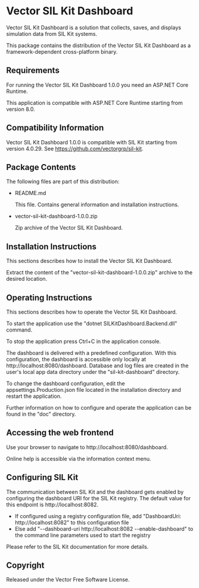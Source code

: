 # Vector SIL Kit Dashboard

Vector SIL Kit Dashboard is a solution that collects, saves, and displays simulation data from SIL Kit systems. 

This package contains the distribution of the Vector SIL Kit Dashboard as a framework-dependent cross-platform binary.


## Requirements

For running the Vector SIL Kit Dashboard 1.0.0 you need an ASP.NET Core Runtime.

This application is compatible with ASP.NET Core Runtime starting from version 8.0.


## Compatibility Information

Vector SIL Kit Dashboard 1.0.0 is compatible with SIL Kit starting from version 4.0.29. See https://github.com/vectorgrp/sil-kit.


## Package Contents

The following files are part of this distribution:

* README.md

  This file. Contains general information and installation instructions.

* vector-sil-kit-dashboard-1.0.0.zip

  Zip archive of the Vector SIL Kit Dashboard.


## Installation Instructions

This sections describes how to install the Vector SIL Kit Dashboard.

Extract the content of the "vector-sil-kit-dashboard-1.0.0.zip" archive to the desired location.


## Operating Instructions

This sections describes how to operate the Vector SIL Kit Dashboard.

To start the application use the "dotnet SILKitDashboard.Backend.dll" command.

To stop the application press Ctrl+C in the application console.

The dashboard is delivered with a predefined configuration.
With this configuration, the dashboard is accessible only locally at http://localhost:8080/dashboard.
Database and log files are created in the user's local app data directory under the "sil-kit-dashboard" directory.

To change the dashboard configuration, edit the appsettings.Production.json file located in the installation directory and restart the application.

Further information on how to configure and operate the application can be found in the "doc" directory.


## Accessing the web frontend

Use your browser to navigate to http://localhost:8080/dashboard.

Online help is accessible via the information context menu.


## Configuring SIL Kit

The communication between SIL Kit and the dashboard gets enabled by configuring the dashboard URI for the SIL Kit registry.
The default value for this endpoint is http://localhost:8082.

- If configured using a registry configuration file, add "DashboardUri: http://localhost:8082" to this configuration file
- Else add "--dashboard-uri http://localhost:8082 --enable-dashboard" to the command line parameters used to start the registry

Please refer to the SIL Kit documentation for more details.


## Copyright

Released under the Vector Free Software License.
